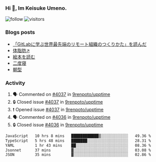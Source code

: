 ### Hi 👋, Im Keisuke Umeno.

<!--
**9renpoto/9renpoto** is a ✨ _special_ ✨ repository because its `README.md` (this file) appears on your GitHub profile.

Here are some ideas to get you started:

- 🔭 I’m currently working on ...
- 🌱 I’m currently learning ...
- 👯 I’m looking to collaborate on ...
- 🤔 I’m looking for help with ...
- 💬 Ask me about ...
- 📫 How to reach me: ...
- 😄 Pronouns: ...
- ⚡ Fun fact: ...
-->

![follow](https://img.shields.io/github/followers/9renpoto?label=Follow&style=social)
![visitors](https://komarev.com/ghpvc/?username=9renpoto&label=Profile%20views&color=0e75b6&style=flat)

### Blogs posts

<!-- BLOG-POST-LIST:START -->
- [「GitLabに学ぶ世界最先端のリモート組織のつくりかた」を読んだ](https://9renpoto.win/entry/2024/09/10/remote_organization)
- [体脂肪↗](https://9renpoto.win/entry/2024/08/12/gaining_fat)
- [絵本を読む](https://9renpoto.win/entry/2024/07/26/picture_book)
- [二度寝](https://9renpoto.win/entry/2024/07/18/going_back_to_sleep)
- [朝型](https://9renpoto.win/entry/2024/05/29/im-an-early)
<!-- BLOG-POST-LIST:END -->

### Activity

<!--START_SECTION:activity-->
1. 🗣 Commented on [#4037](https://github.com/9renpoto/upptime/issues/4037#issuecomment-2449771842) in [9renpoto/upptime](https://github.com/9renpoto/upptime)
2. 🔒 Closed issue [#4037](https://github.com/9renpoto/upptime/issues/4037) in [9renpoto/upptime](https://github.com/9renpoto/upptime)
3. ❗ Opened issue [#4037](https://github.com/9renpoto/upptime/issues/4037) in [9renpoto/upptime](https://github.com/9renpoto/upptime)
4. 🗣 Commented on [#4036](https://github.com/9renpoto/upptime/issues/4036#issuecomment-2449639262) in [9renpoto/upptime](https://github.com/9renpoto/upptime)
5. 🔒 Closed issue [#4036](https://github.com/9renpoto/upptime/issues/4036) in [9renpoto/upptime](https://github.com/9renpoto/upptime)
<!--END_SECTION:activity-->

<!--START_SECTION:waka-->

```txt
JavaScript   10 hrs 8 mins   ████████████▒░░░░░░░░░░░░   49.36 %
TypeScript   5 hrs 48 mins   ███████░░░░░░░░░░░░░░░░░░   28.31 %
YAML         1 hr 43 mins    ██░░░░░░░░░░░░░░░░░░░░░░░   08.36 %
Jsonnet      37 mins         ▓░░░░░░░░░░░░░░░░░░░░░░░░   03.08 %
JSON         35 mins         ▓░░░░░░░░░░░░░░░░░░░░░░░░   02.86 %
```

<!--END_SECTION:waka-->
